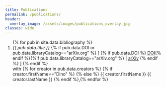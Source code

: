 ```yaml
---
title: Publications
permalink: /publications/
header:
  overlay_image: /assets/images/publications_overlay.jpg
classes: wide
--- 
```

<ol>
{% for pub in site.data.bibliography %}
<li><em>{{ pub.data.title }}</em> {% if pub.data.DOI or pub.data.libraryCatalog=="arXiv.org" %} [ {% if pub.data.DOI %} <a href="https://doi.org/{{ pub.data.DOI }}">DOI</a>{% endif %}{%if pub.data.libraryCatalog=="arXiv.org" %} | <a href='{{ pub.data.url }}'>arXiv</a> {% endif %} ] {% endif %}<br/>
    <span id='lines' style='margin-left:0em'>with {% for creator in pub.data.creators %} {% if creator.firstName=="Dino" %} {% else %} {{ creator.firstName }} {{ creator.lastName }} {% endif %},{% endfor %}</span>
    <span id='lines' style='margin-left:0em"> <b> {{ pub.data.publicationTitle }}</b> {% if pub.data.volume %} vol. {{ pub.data.volume }} {% if pub.data.issue %} ({{pub.data.issue}}) {% if pub.data.pages %}, {{ pub.data.pages }} {% endif %} {% endif %} {% endif %} {{ pub.data.date }}
    </li>
{% endfor %}
<ol>
